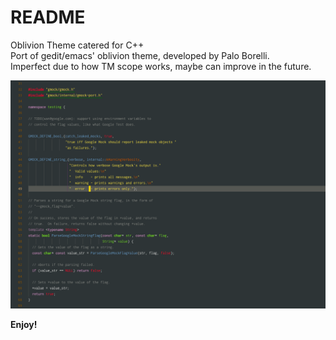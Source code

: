 # README

Oblivion Theme catered for C++  
Port of gedit/emacs' oblivion theme, developed by Palo Borelli.  
Imperfect due to how TM scope works, maybe can improve in the future.

![](screenshot.png)

**Enjoy!**
